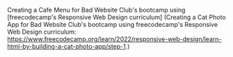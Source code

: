 Creating a Cafe Menu for Bad Website Club's bootcamp using [freecodecamp's Responsive Web Design curriculum] (Creating a Cat Photo App for Bad Website Club's bootcamp using freecodecamp's Responsive Web Design curriculum: https://www.freecodecamp.org/learn/2022/responsive-web-design/learn-html-by-building-a-cat-photo-app/step-1.) 
